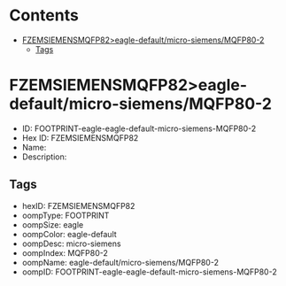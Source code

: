 



Contents
========

* [FZEMSIEMENSMQFP82>eagle-default/micro-siemens/MQFP80-2](#fzemsiemensmqfp82eagle-defaultmicro-siemensmqfp80-2)
	* [Tags](#tags)

# FZEMSIEMENSMQFP82>eagle-default/micro-siemens/MQFP80-2

- ID: FOOTPRINT-eagle-eagle-default-micro-siemens-MQFP80-2
- Hex ID: FZEMSIEMENSMQFP82
- Name: 
- Description: 

## Tags

- hexID: FZEMSIEMENSMQFP82
- oompType: FOOTPRINT
- oompSize: eagle
- oompColor: eagle-default
- oompDesc: micro-siemens
- oompIndex: MQFP80-2
- oompName: eagle-default/micro-siemens/MQFP80-2
- oompID: FOOTPRINT-eagle-eagle-default-micro-siemens-MQFP80-2
